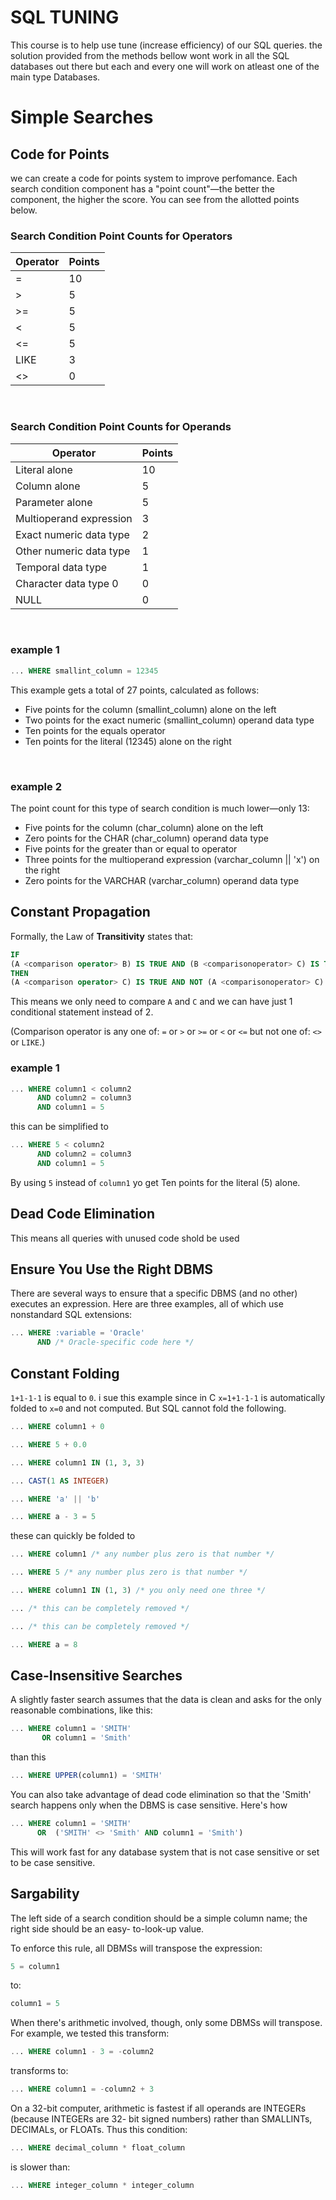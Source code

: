 # SQL TUNING
This course is to help use tune (increase efficiency) of our SQL queries. the solution provided from the methods bellow wont work in all the SQL databases out there but each and every one will work on atleast one of the main type Databases.

# Simple Searches
## Code for Points
we can create a code for points system to improve perfomance. Each search condition component has a "point count"—the better the component, the higher the score. You can see from the allotted points below.

### Search Condition Point Counts for Operators
| Operator | Points |
|----------|--------|
| =        | 10     |
| >        | 5      |
| >=       | 5      |
| <        | 5      |
| <=       | 5      |
| LIKE     | 3      |
| <>       | 0      |

<br>

### Search Condition Point Counts for Operands
| Operator                | Points |
|-------------------------|--------|
| Literal alone           | 10     |
| Column alone            | 5      |
| Parameter alone         | 5      |
| Multioperand expression | 3      |
| Exact numeric data type | 2      |
| Other numeric data type | 1      |
| Temporal data type      | 1      |
| Character data type 0   | 0      |
| NULL                    | 0      |


<br>

### example 1
```sql
... WHERE smallint_column = 12345
```

This example gets a total of 27 points, calculated as follows:
- Five points for the column (smallint_column) alone on the left
- Two points for the exact numeric (smallint_column) operand data type
- Ten points for the equals operator
- Ten points for the literal (12345) alone on the right

<br>

### example 2
The point count for this type of search condition is much lower—only 13:
- Five points for the column (char_column) alone on the left
- Zero points for the CHAR (char_column) operand data type
- Five points for the greater than or equal to operator
- Three points for the multioperand expression (varchar_column || 'x') on the right
- Zero points for the VARCHAR (varchar_column) operand data type

## Constant Propagation
Formally, the Law of <b>Transitivity</b> states that:

```sql
IF
(A <comparison operator> B) IS TRUE AND (B <comparisonoperator> C) IS TRUE
THEN
(A <comparison operator> C) IS TRUE AND NOT (A <comparisonoperator> C) IS FALSE
```
This means we only need to compare `A` and `C` and we can have just 1 conditional statement instead of 2.

(Comparison operator is any one of: `=` or `>` or `>=` or `<` or `<=` but not one of: `<>` or `LIKE`.)

### example 1
```sql
... WHERE column1 < column2
      AND column2 = column3
      AND column1 = 5
```

this can be simplified to
```sql
... WHERE 5 < column2
      AND column2 = column3
      AND column1 = 5
```

By using `5` instead of `column1` yo get Ten points for the literal (5) alone.

## Dead Code Elimination 

This means all queries with unused code shold be used 

## Ensure You Use the Right DBMS
There are several ways to ensure that a specific DBMS (and no other) executes an expression. Here are three examples, all of which use nonstandard SQL extensions:
```sql
... WHERE :variable = 'Oracle'
      AND /* Oracle-specific code here */
```

## Constant Folding
`1+1-1-1` is equal to `0`. i sue this example since in C `x=1+1-1-1` is automatically folded to `x=0` and not computed. But SQL cannot fold the following.

```sql
... WHERE column1 + 0

... WHERE 5 + 0.0

... WHERE column1 IN (1, 3, 3)

... CAST(1 AS INTEGER)

... WHERE 'a' || 'b'

... WHERE a - 3 = 5

```

these can quickly be folded to

```sql
... WHERE column1 /* any number plus zero is that number */

... WHERE 5 /* any number plus zero is that number */

... WHERE column1 IN (1, 3) /* you only need one three */

... /* this can be completely removed */

... /* this can be completely removed */

... WHERE a = 8  

```

## Case-Insensitive Searches
A slightly faster search assumes that the data is clean and asks for the only reasonable combinations, like this:

```sql 
... WHERE column1 = 'SMITH'
       OR column1 = 'Smith'
```

than this

```sql 
... WHERE UPPER(column1) = 'SMITH'
```

You can also take advantage of dead code elimination so that the 'Smith'
search happens only when the DBMS is case sensitive. Here's how

```sql
... WHERE column1 = 'SMITH'
      OR  ('SMITH' <> 'Smith' AND column1 = 'Smith')
```
This will work fast for any database system that is not case sensitive or set to be case sensitive.

## Sargability
The left side of a search condition should be a simple column name; the right side should be an easy- to-look-up value.

To enforce this rule, all DBMSs will transpose the expression:
```sql
5 = column1
```

to:

```sql
column1 = 5
```

When there's arithmetic involved, though, only some DBMSs will transpose. For example, we tested this transform:

```sql
... WHERE column1 - 3 = -column2
```

transforms to:

```sql
... WHERE column1 = -column2 + 3
```

On a 32-bit computer, arithmetic is fastest if all operands are INTEGERs (because INTEGERs are 32- bit signed numbers) rather than SMALLINTs, DECIMALs, or FLOATs. Thus this condition:

```sql
... WHERE decimal_column * float_column
```
is slower than:

```sql
... WHERE integer_column * integer_column
```